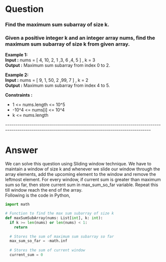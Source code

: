 # Question
### Find the maximum sum subarray of size k.
### Given a positive integer k and an integer array nums, find the maximum sum subarray of size k from given array.

<p>
  <b>Example 1:</b><br>
  <b>Input :</b> nums = [ 4, 10, 2, 1 ,3, 6 ,4, 5 ] , k = 3<br>
  <b>Output :</b> Maximum sum subarray from index 0 to 2.
</p>
<p>
  <b>Example 2:</b><br>
  <b>Input :</b> nums = [ 9, 1, 50, 2 ,99, 7 ] , k = 2<br>
  <b>Output :</b> Maximum sum subarray from index 4 to 5.
</p>
<p>
  <b>Constraints :</b><br>
  <ul>
    <li>1 <= nums.length <= 10^5</li>
    <li>-10^4 <= nums[i] <= 10^4</li>
    <li>k <= nums.length </li>
  </ul>
</p>
<div>-------------------------------------------------------------------------------------------------------------------------------------------------------</div>

# Answer
<p>
  We can solve this question using Sliding window technique. We have to maintain a window of size k and whenever we slide our window through the array elements, add the upcoming element to the window and remove the leftmost element. For every window, if current sum is greater than maximum sum so far, then store current sum in max_sum_so_far variable. Repeat this till window reach the end of the array.<br>
  Following is the code in Python,
</p>

```Python
import math

# Function to find the max sum subarray of size k
def maxSumSubArray(nums: List[int], k: int):
  if k >= len(nums) or len(nums) < 1:
    return
    
  # Stores the sum of maximum sum subarray so far
  max_sum_so_far = -math.inf
  
  # Stores the sum of current window
  current_sum = 0
  
  
  
```
